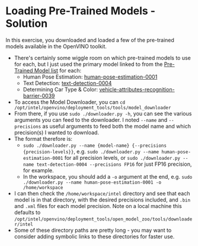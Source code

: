 # Loading Pre-Trained Models - Solution

In this exercise, you downloaded and loaded a few of the pre-trained models available 
in the OpenVINO toolkit.

- There's certainly some wiggle room on which pre-trained models to use for each, but I just used the primary model linked to from the [Pre-Trained Model list](https://software.intel.com/en-us/openvino-toolkit/documentation/pretrained-models) for each:
  - Human Pose Estimation: [human-pose-estimation-0001](https://docs.openvinotoolkit.org/2019_R3/_models_intel_human_pose_estimation_0001_description_human_pose_estimation_0001.html)
  - Text Detection: [text-detection-0004](http://docs.openvinotoolkit.org/2019_R3/_models_intel_text_detection_0004_description_text_detection_0004.html)
  - Determining Car Type & Color: [vehicle-attributes-recognition-barrier-0039](https://docs.openvinotoolkit.org/2019_R3/_models_intel_vehicle_attributes_recognition_barrier_0039_description_vehicle_attributes_recognition_barrier_0039.html)
- To access the Model Downloader, you can `cd /opt/intel/openvino/deployment_tools/tools/model_downloader`
- From there, if you use `sudo ./downloader.py -h`, you can see the various arguments you can feed to the downloader. I noted `--name` and `--precisions`  as useful arguments to feed both the model name and which precision(s) I wanted to download.
- The format therefore is:
  - `sudo ./downloader.py --name {model-name} {--precisions {precision-levels}}`, e.g. `sudo ./downloader.py --name human-pose-estimation-0001` for all precision levels, or `sudo ./downloader.py --name text-detection-0004 --precisions FP16` for just FP16 precision, for example.
  - In the workspace, you should add a `-o` argument at the end, e.g.  `sudo ./downloader.py --name human-pose-estimation-0001 -o /home/workspace`
- I can then check the `/home/workspace/intel` directory and see that each model is in that directory, with the desired precisions included, and `.bin` and `.xml` files for each model precision. Note on a local machine this defaults to `/opt/intel/openvino/deployment_tools/open_model_zoo/tools/downloader/intel`
- Some of these directory paths are pretty long - you may want to consider adding symbolic links to these directories for faster use.
